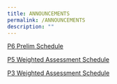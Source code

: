 ```yaml
---
title: ANNOUNCEMENTS
permalink: /ANNOUNCEMENTS
description: ""
---
```

[P6 Prelim Schedule](/files/Announcements/2022_P6_Prelim_Schedule.pdf)

[P5 Weighted Assessment Schedule](/files/Announcements/2022_P5%20WA%20Schedule.pdf)

[P3 Weighted Assessment Schedule](/files/Announcements/2022_P3%20WA%20Schedule.pdf)

